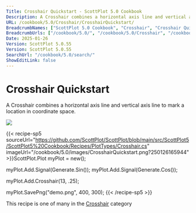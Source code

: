 ```yaml
---
Title: Crosshair Quickstart - ScottPlot 5.0 Cookbook
Description: A Crosshair combines a horizontal axis line and vertical axis line to mark a location in coordinate space.
URL: /cookbook/5.0/Crosshair/CrosshairQuickstart/
BreadcrumbNames: ["ScottPlot 5.0 Cookbook", "Crosshair", "Crosshair Quickstart"]
BreadcrumbUrls: ["/cookbook/5.0/", "/cookbook/5.0/Crosshair", "/cookbook/5.0/Crosshair/CrosshairQuickstart"]
Date: 2025-01-26
Version: ScottPlot 5.0.55
Version: ScottPlot 5.0.55
SearchUrl: "/cookbook/5.0/search/"
ShowEditLink: false
---
```



<div class='d-flex align-items-center mt-5'>
<h1 class='me-2 text-dark my-0 border-0'>Crosshair Quickstart</h1>
</div>

A Crosshair combines a horizontal axis line and vertical axis line to mark a location in coordinate space.

[![](/cookbook/5.0/images/CrosshairQuickstart.png?250126165944)](/cookbook/5.0/images/CrosshairQuickstart.png?250126165944)

{{< recipe-sp5 sourceUrl="https://github.com/ScottPlot/ScottPlot/blob/main/src/ScottPlot5/ScottPlot5%20Cookbook/Recipes/PlotTypes/Crosshair.cs" imageUrl="/cookbook/5.0/images/CrosshairQuickstart.png?250126165944" >}}ScottPlot.Plot myPlot = new();

myPlot.Add.Signal(Generate.Sin());
myPlot.Add.Signal(Generate.Cos());

myPlot.Add.Crosshair(13, .25);

myPlot.SavePng("demo.png", 400, 300);
{{< /recipe-sp5 >}}

<div class='my-5 text-center'>This recipe is one of many in the <a href='/cookbook/5.0/Crosshair'>Crosshair</a> category</div>


